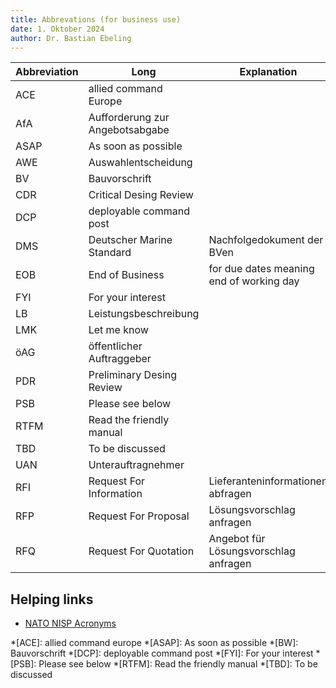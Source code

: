 ```yaml
---
title: Abbrevations (for business use)
date: 1. Oktober 2024
author: Dr. Bastian Ebeling
---
```


| Abbreviation | Long                            | Explanation                              |
| ------------ | ------------------------------- | ---------------------------------------- |
| ACE          | allied command Europe           |                                          |
| AfA          | Aufforderung zur Angebotsabgabe |                                          |
| ASAP         | As soon as possible             |                                          |
| AWE          | Auswahlentscheidung             |                                          |
| BV           | Bauvorschrift                   |                                          |
| CDR          | Critical Desing Review          |                                          |
| DCP          | deployable command post         |                                          |
| DMS          | Deutscher Marine Standard       | Nachfolgedokument der BVen               |
| EOB          | End of Business                 | for due dates meaning end of working day |
| FYI          | For your interest               |                                          |
| LB           | Leistungsbeschreibung           |                                          |
| LMK          | Let me know                     |                                          |
| öAG          | öffentlicher Auftraggeber       |                                          |
| PDR          | Preliminary Desing Review       |                                          |
| PSB          | Please see below                |                                          |
| RTFM         | Read the friendly manual        |                                          |
| TBD          | To be discussed                 |                                          |
| UAN          | Unterauftragnehmer              |                                          |
| RFI          | Request For Information         | Lieferanteninformationen abfragen        |
| RFP          | Request For Proposal            | Lösungsvorschlag anfragen                |
| RFQ          | Request For Quotation           | Angebot für Lösungsvorschlag anfragen    |

## Helping links

- [NATO NISP Acronyms](https://nhqc3s.hq.nato.int/apps/architecture/nisp/acronyms/index.html)

<!-- prettier-ignore-start -->
*[ACE]: allied command europe
*[ASAP]: As soon as possible
*[BW]: Bauvorschrift
*[DCP]: deployable command post
*[FYI]: For your interest
*[PSB]: Please see below
*[RTFM]: Read the friendly manual
*[TBD]: To be discussed
<!-- prettier-ignore-end -->
